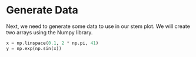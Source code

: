 # Generate Data

Next, we need to generate some data to use in our stem plot. We will create two arrays using the Numpy library.

```python
x = np.linspace(0.1, 2 * np.pi, 41)
y = np.exp(np.sin(x))
```
